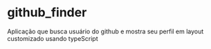 # github_finder
 Aplicação que busca usuário do github e mostra seu perfil em layout customizado usando typeScript

